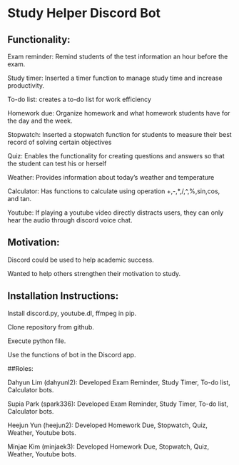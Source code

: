 # Study Helper Discord Bot

## Functionality:

Exam reminder: Remind students of the test information an hour before the exam.

Study timer: Inserted a timer function to manage study time and increase productivity.

To-do list: creates a to-do list for work efficiency

Homework due: Organize homework and what homework students have for the day and the week.

Stopwatch: Inserted a stopwatch function for students to measure their best record of solving certain objectives

Quiz: Enables the functionality for creating questions and answers so that the student can test his or herself

Weather: Provides information about today’s weather and temperature

Calculator: Has functions to calculate using operation +,-,*,/,^,%,sin,cos, and tan. 

Youtube: If playing a youtube video directly distracts users, they can only hear the audio through discord voice chat.


## Motivation:

Discord could be used to help academic success.

Wanted to help others strengthen their motivation to study.


## Installation Instructions:

Install discord.py, youtube.dl, ffmpeg in pip.

Clone repository from github.

Execute python file.

Use the functions of bot in the Discord app.

##Roles:

Dahyun Lim (dahyunl2): Developed Exam Reminder, Study Timer, To-do list, Calculator bots.

Supia Park (spark336): Developed Exam Reminder, Study Timer, To-do list, Calculator bots.

Heejun Yun (heejun2): Developed Homework Due, Stopwatch, Quiz, Weather, Youtube bots.

Minjae Kim (minjaek3): Developed Homework Due, Stopwatch, Quiz, Weather, Youtube bots.

